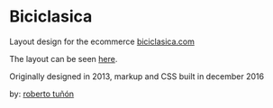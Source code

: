 # Biciclasica
Layout design for the ecommerce <a href="https://biciclasica.com" target="_blank">biciclasica.com</a>

The layout can be seen <a href="http://robertotunon.com/biciclasica" target="_blank">here</a>.

Originally designed in 2013, markup and CSS built in december 2016

by: <a href="http://robertotunon.com" target="_blank">roberto tuñón</a>
